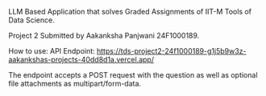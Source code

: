 LLM Based Application that solves Graded Assignments of IIT-M Tools of Data Science.

Project 2 Submitted by Aakanksha Panjwani 24F1000189.

How to use:
API Endpoint: https://tds-project2-24f1000189-g1j5b9w3z-aakankshas-projects-40dd8d1a.vercel.app/

The endpoint accepts a POST request with the question as well as optional file attachments as multipart/form-data.
